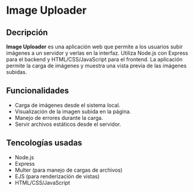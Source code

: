 # Image Uploader

## Decripción

**Image Uploader** es una aplicación web que permite a los usuarios subir imágenes a un servidor y verlas en la interfaz. Utiliza Node.js con Express para el backend y HTML/CSS/JavaScript para el frontend. La aplicación permite la carga de imágenes y muestra una vista previa de las imágenes subidas.

## Funcionalidades

- Carga de imágenes desde el sistema local.
- Visualización de la imagen subida en la página.
- Manejo de errores durante la carga.
- Servir archivos estáticos desde el servidor.

## Tencologías usadas

- Node.js
- Express
- Multer (para manejo de cargas de archivos)
- EJS (para renderización de vistas)
- HTML/CSS/JavaScript
